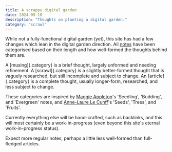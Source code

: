 ```yaml
---
title: A scrappy digital garden
date: 2024-09-18
description: "Thoughts on planting a digital garden."
category: "scrawl"
---
```


While not a fully-functional digital garden (yet), this site has had a few changes which lean in the digital garden direction. All [notes](/notes) have been categorised based on their length and how well-formed the thoughts behind them are.

A [musing]{.category} is a brief thought, largely unformed and needing refinement. A [scrawl]{.category} is a slightly better-formed thought that is vaguely researched, but still incomplete and subject to change. An [article]{.category} is a complete thought, usually longer-form, researched, and less subject to change.

These categories are inspired by [Maggie Appleton](https://maggieappleton.com/garden-history)'s 'Seedling', 'Budding', and 'Evergreen' notes, and [Anne-Laure Le Cunff](https://www.mentalnodes.com/a-gardening-guide-for-your-mind)'s 'Seeds', 'Trees', and 'Fruits'. 

Currently everything else will be hand-crafted, such as backlinks, and this will most certainly be a work-in-progress (even beyond this site's eternal work-in-progress status).

Expect more regular notes, perhaps a little less well-formed than full-fledged articles.
